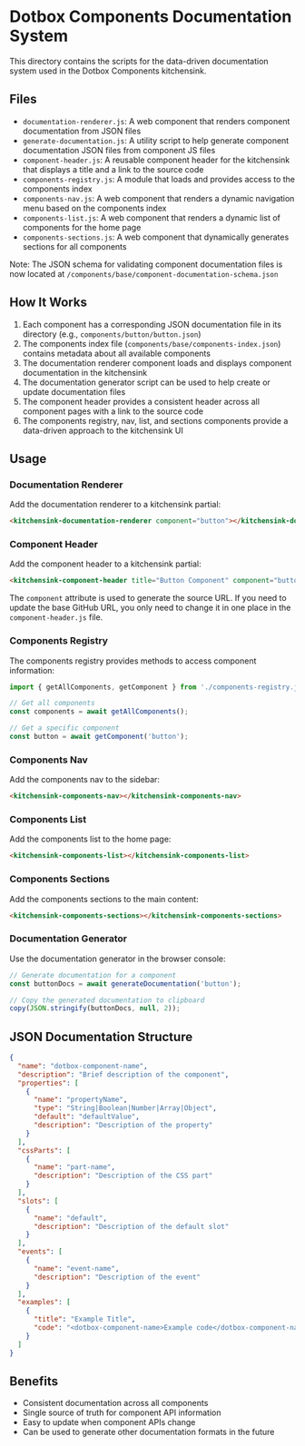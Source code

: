 # Dotbox Components Documentation System

This directory contains the scripts for the data-driven documentation system used in the Dotbox Components kitchensink.

## Files

- `documentation-renderer.js`: A web component that renders component documentation from JSON files
- `generate-documentation.js`: A utility script to help generate component documentation JSON files from component JS files
- `component-header.js`: A reusable component header for the kitchensink that displays a title and a link to the source code
- `components-registry.js`: A module that loads and provides access to the components index
- `components-nav.js`: A web component that renders a dynamic navigation menu based on the components index
- `components-list.js`: A web component that renders a dynamic list of components for the home page
- `components-sections.js`: A web component that dynamically generates sections for all components

Note: The JSON schema for validating component documentation files is now located at `/components/base/component-documentation-schema.json`

## How It Works

1. Each component has a corresponding JSON documentation file in its directory (e.g., `components/button/button.json`)
2. The components index file (`components/base/components-index.json`) contains metadata about all available components
3. The documentation renderer component loads and displays component documentation in the kitchensink
4. The documentation generator script can be used to help create or update documentation files
5. The component header provides a consistent header across all component pages with a link to the source code
6. The components registry, nav, list, and sections components provide a data-driven approach to the kitchensink UI

## Usage

### Documentation Renderer

Add the documentation renderer to a kitchensink partial:

```html
<kitchensink-documentation-renderer component="button"></kitchensink-documentation-renderer>
```

### Component Header

Add the component header to a kitchensink partial:

```html
<kitchensink-component-header title="Button Component" component="button"></kitchensink-component-header>
```

The `component` attribute is used to generate the source URL. If you need to update the base GitHub URL, you only need to change it in one place in the `component-header.js` file.

### Components Registry

The components registry provides methods to access component information:

```javascript
import { getAllComponents, getComponent } from './components-registry.js';

// Get all components
const components = await getAllComponents();

// Get a specific component
const button = await getComponent('button');
```

### Components Nav

Add the components nav to the sidebar:

```html
<kitchensink-components-nav></kitchensink-components-nav>
```

### Components List

Add the components list to the home page:

```html
<kitchensink-components-list></kitchensink-components-list>
```

### Components Sections

Add the components sections to the main content:

```html
<kitchensink-components-sections></kitchensink-components-sections>
```

### Documentation Generator

Use the documentation generator in the browser console:

```javascript
// Generate documentation for a component
const buttonDocs = await generateDocumentation('button');

// Copy the generated documentation to clipboard
copy(JSON.stringify(buttonDocs, null, 2));
```

## JSON Documentation Structure

```json
{
  "name": "dotbox-component-name",
  "description": "Brief description of the component",
  "properties": [
    {
      "name": "propertyName",
      "type": "String|Boolean|Number|Array|Object",
      "default": "defaultValue",
      "description": "Description of the property"
    }
  ],
  "cssParts": [
    {
      "name": "part-name",
      "description": "Description of the CSS part"
    }
  ],
  "slots": [
    {
      "name": "default",
      "description": "Description of the default slot"
    }
  ],
  "events": [
    {
      "name": "event-name",
      "description": "Description of the event"
    }
  ],
  "examples": [
    {
      "title": "Example Title",
      "code": "<dotbox-component-name>Example code</dotbox-component-name>"
    }
  ]
}
```

## Benefits

- Consistent documentation across all components
- Single source of truth for component API information
- Easy to update when component APIs change
- Can be used to generate other documentation formats in the future 